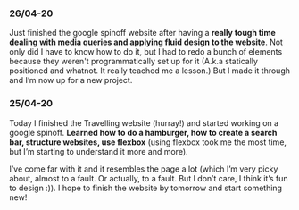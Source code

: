 ### 26/04-20
Just finished the google spinoff website after having a **really tough time dealing with media queries and applying fluid design to the website**. Not only did I have to know how to do it, but I had to redo a bunch of elements because they weren't programmatically set up for it (A.k.a statically positioned and whatnot. It really teached me a lesson.) But I made it through and I’m now up for a new project.

### 25/04-20
Today I finished the Travelling website (hurray!) and started working on a google spinoff. **Learned how to do a hamburger, how to create a search bar, structure websites, use flexbox** (using flexbox took me the most time, but I’m starting to understand it more and more). 

I’ve come far with it and it resembles the page a lot (which I’m very picky about, almost to a fault. Or actually, to a fault. But I don’t care, I think it’s fun to design :)). I hope to finish the website by tomorrow and start something new!
